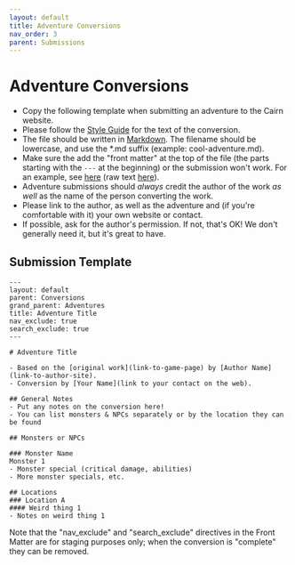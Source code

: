 ```yaml
---
layout: default
title: Adventure Conversions
nav_order: 3
parent: Submissions
---
```


# Adventure Conversions

- Copy the following template when submitting an adventure to the Cairn website. 
- Please follow the [Style Guide](/submissions/style-guide) for the text of the conversion. 
- The file should be written in [Markdown](/submissions/submission-guide/#markdown). The filename should be lowercase, and use the *.md suffix (example: cool-adventure.md).
- Make sure the add the "front matter" at the top of the file (the parts starting with the `---` at the beginning) or the submission won't work. For an example, see [here](/adventures/conversions/stellarium-of-the-vinteralf) (raw text [here](https://github.com/yochaigal/cairn/blob/main/adventures/conversions/stellarium-of-the-vinteralf.md)).
- Adventure submissions should _always_ credit the author of the work _as well_ as the name of the person converting the work. 
- Please link to the author, as well as the adventure and (if you're comfortable with it) your own website or contact. 
- If possible, ask for the author's permission. If not, that's OK! We don't generally need it, but it's great to have.

## Submission Template

```
---
layout: default
parent: Conversions
grand_parent: Adventures
title: Adventure Title
nav_exclude: true
search_exclude: true
---

# Adventure Title

- Based on the [original work](link-to-game-page) by [Author Name](link-to-author-site).
- Conversion by [Your Name](link to your contact on the web).

## General Notes
- Put any notes on the conversion here!
- You can list monsters & NPCs separately or by the location they can be found

## Monsters or NPCs

### Monster Name
Monster 1
- Monster special (critical damage, abilities)
- More monster specials, etc.

## Locations
### Location A
#### Weird thing 1
- Notes on weird thing 1

```

Note that the "nav_exclude" and "search_exclude" directives in the Front Matter are for staging purposes only; when the conversion is "complete" they can be removed.
